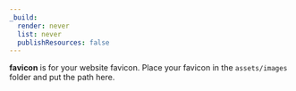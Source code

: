 ```yaml
---
_build:
  render: never
  list: never
  publishResources: false
---
```


**favicon** is for your website favicon. Place your favicon in the `assets/images` folder and put the path here.
